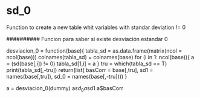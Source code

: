 # sd_0
Function to create a new table whit variables with standar deviation != 0


########## Funcion para saber si existe desviación estandar 0

desviacion_0 = function(base){
    tabla_sd = as.data.frame(matrix(ncol = ncol(base)))
    colnames(tabla_sd) = colnames(base)
    for (i in 1: ncol(base)){
        a = (sd(base[,i]) != 0)
        tabla_sd[1,i] = a
    }
    tru = which(tabla_sd == T)
    print(tabla_sd[,-tru])
    return(list( basCorr = base[,tru], sd1 = names(base[,tru]), sd_0 = names(base[,-tru])))
}

a = desviacion_0(dummy)
a$sd_0
a$sd1
a$basCorr
